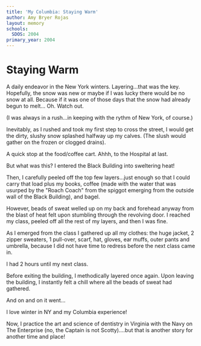 ```yaml
---
title: 'My Columbia: Staying Warm'
author: Amy Bryer Rojas
layout: memory
schools:
  SDOS: 2004
primary_year: 2004
---
```

# Staying Warm

A daily endeavor in the New York winters. Layering...that was the key. Hopefully, the snow was new or maybe if I was lucky there would be no snow at all. Because if it was one of those days that the snow had already begun to melt... Oh. Watch out.

(I was always in a rush...in keeping with the rythm of New York, of course.)

Inevitably, as I rushed and took my first step to cross the street, I would get the dirty, slushy snow splashed halfway up my calves.  (The slush would gather on the frozen or clogged drains).

A quick stop at the food/coffee cart. Ahhh, to the Hospital at last.

But what was this? I entered the Black Building into sweltering heat!

Then, I carefully peeled off the top few layers...just enough so that I could carry that load plus my books, coffee (made with the water that was usurped by the "Roach Coach" from the spiggot emerging from the outside wall of the Black Building), and bagel.

However, beads of sweat welled up on my back and forehead anyway from the blast of heat felt upon stumbling through the revolving door. I reached my class, peeled off all the rest of my layers, and then I was fine.

As I emerged from the class I gathered up all my clothes: the huge jacket, 2 zipper sweaters, 1 pull-over, scarf, hat, gloves, ear muffs, outer pants and umbrella, because I did not have time to redress before the next class came in.

I had 2 hours until my next class.

Before exiting the building, I methodically layered once again. Upon leaving the building, I instantly felt a chill where all the beads of sweat had gathered.

And on and on it went...

I love winter in NY and my Columbia experience!

Now, I practice the art and science of dentistry in Virginia with the Navy on The Enterprise (no, the Captain is not Scotty)....but that is another story for another time and place!
